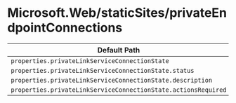 # Microsoft.Web/staticSites/privateEndpointConnections

| Default Path | Alias |
|---|---|
| `properties.privateLinkServiceConnectionState` | `Microsoft.Web/staticSites/privateEndpointConnections/privateLinkServiceConnectionState` |
| `properties.privateLinkServiceConnectionState.status` | `Microsoft.Web/staticSites/privateEndpointConnections/privateLinkServiceConnectionState.status` |
| `properties.privateLinkServiceConnectionState.description` | `Microsoft.Web/staticSites/privateEndpointConnections/privateLinkServiceConnectionState.description` |
| `properties.privateLinkServiceConnectionState.actionsRequired` | `Microsoft.Web/staticSites/privateEndpointConnections/privateLinkServiceConnectionState.actionsRequired` |

